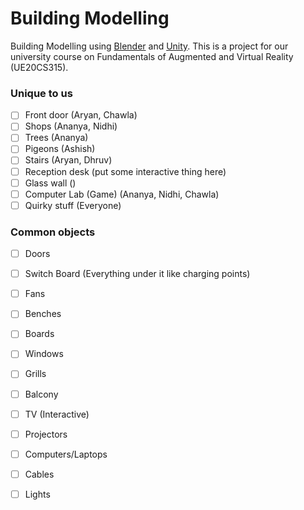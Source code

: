 # Building Modelling

Building Modelling using [Blender](https://www.blender.org/) and [Unity](https://unity.com/). This is a project for our university course on Fundamentals of Augmented and Virtual Reality (UE20CS315).

### Unique to us

- [ ] Front door (Aryan, Chawla)
- [ ] Shops (Ananya, Nidhi)
- [ ] Trees (Ananya)
- [ ] Pigeons (Ashish)
- [ ] Stairs (Aryan, Dhruv)
- [ ] Reception desk (put some interactive thing here)
- [ ] Glass wall ()
- [ ] Computer Lab (Game) (Ananya, Nidhi, Chawla)
- [ ] Quirky stuff (Everyone)

### Common objects

- [ ] Doors
- [ ] Switch Board (Everything under it like charging points)
- [ ] Fans
- [ ] Benches
- [ ] Boards
- [ ] Windows
- [ ] Grills
- [ ] Balcony
- [ ] TV (Interactive)
- [ ] Projectors
- [ ] Computers/Laptops
- [ ] Cables
- [ ] Lights


